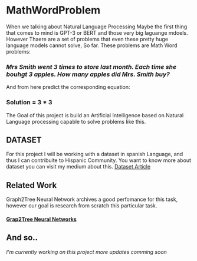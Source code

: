 # MathWordProblem

When we talking about Natural Language Processing Maybe the first thing that comes to mind is GPT-3 or BERT and those very big laguange mdoels. However Thaere are a set of problems that even these pretty huge language models cannot solve, So far. These problems are Math Word problems:

### *Mrs Smith went 3 times to store last month. Each time she bouhgt 3 apples. How many apples did Mrs. Smith buy?*

And from here predict the corresponding equation:

 ### Solution = 3 * 3 
 
 The Goal of this project is build an Artificial Intelligence based on Natural Language processing capable to solve problems like this.
 
##  DATASET

For this project I will be working with a dataset in spanish Language, and thus I can contribuite to Hispanic Community. You want to know more about dataset you can visit my medium about this. [Dataset Article](https://medium.com/math-word-problems-dataset/math-words-problems-2018ef726d33)
 
## Related Work 
 Graph2Tree Neural Network archives a good perfomance for this task, however our goal is research from scratch this particular task.
 
 
 #### [Grap2Tree Neural Networks](https://arxiv.org/abs/2004.13781)
 
 ## And so..
 
 *I'm currently working on this project more updates comming soon*
 
